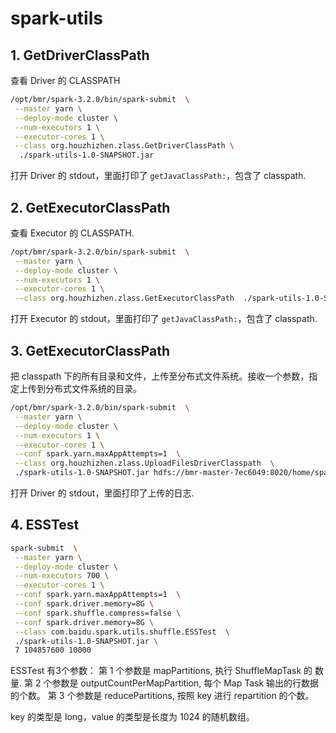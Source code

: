 # spark-utils

## 1. GetDriverClassPath
查看 Driver 的 CLASSPATH
```bash
/opt/bmr/spark-3.2.0/bin/spark-submit  \
 --master yarn \
 --deploy-mode cluster \
 --num-executors 1 \
 --executor-cores 1 \
 --class org.houzhizhen.zlass.GetDriverClassPath \
  ./spark-utils-1.0-SNAPSHOT.jar
```
打开 Driver 的 stdout，里面打印了 `getJavaClassPath:`，包含了 classpath.

## 2. GetExecutorClassPath
查看 Executor 的 CLASSPATH.
```bash
/opt/bmr/spark-3.2.0/bin/spark-submit  \
 --master yarn \
 --deploy-mode cluster \
 --num-executors 1 \
 --executor-cores 1 \
 --class org.houzhizhen.zlass.GetExecutorClassPath  ./spark-utils-1.0-SNAPSHOT.jar
```
打开 Executor 的 stdout，里面打印了 `getJavaClassPath:`，包含了 classpath.

## 3. GetExecutorClassPath
把 classpath 下的所有目录和文件，上传至分布式文件系统。接收一个参数，指定上传到分布式文件系统的目录。
```bash
/opt/bmr/spark-3.2.0/bin/spark-submit  \
 --master yarn \
 --deploy-mode cluster \
 --num-executors 1 \
 --executor-cores 1 \
 --conf spark.yarn.maxAppAttempts=1  \
 --class org.houzhizhen.zlass.UploadFilesDriverClasspath  \
 ./spark-utils-1.0-SNAPSHOT.jar hdfs://bmr-master-7ec6049:8020/home/spark/houzhizhen/spark-jars1
```
打开 Driver 的 stdout，里面打印了上传的日志.

## 4. ESSTest

```bash
spark-submit  \
 --master yarn \
 --deploy-mode cluster \
 --num-executors 700 \
 --executor-cores 1 \
 --conf spark.yarn.maxAppAttempts=1  \
 --conf spark.driver.memory=8G \
 --conf spark.shuffle.compress=false \
 --conf spark.driver.memory=8G \
 --class com.baidu.spark.utils.shuffle.ESSTest  \
 ./spark-utils-1.0-SNAPSHOT.jar \
 7 104857600 10000
```
ESSTest 有3个参数：
第 1 个参数是 mapPartitions, 执行 ShuffleMapTask 的 数量.
第 2 个参数是 outputCountPerMapPartition, 每个 Map Task 输出的行数据的个数。
第 3 个参数是 reducePartitions, 按照 key 进行 repartition 的个数。

key 的类型是 long，value 的类型是长度为 1024 的随机数组。
